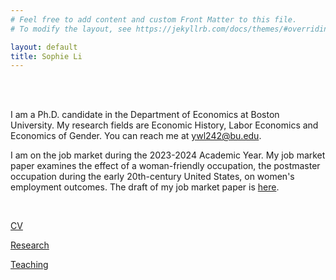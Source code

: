 ```yaml
---
# Feel free to add content and custom Front Matter to this file.
# To modify the layout, see https://jekyllrb.com/docs/themes/#overriding-theme-defaults

layout: default
title: Sophie Li
---
```


<br/><br/>

I am a Ph.D. candidate in the Department of Economics at Boston University. My research fields are Economic History, Labor Economics and Economics of Gender. You can reach me at <ywl242@bu.edu>.

I am on the job market during the 2023-2024 Academic Year. My job market paper examines the effect of a woman-friendly occupation, the postmaster occupation during the early 20th-century United States, on women's employment outcomes. The draft of my job market paper is [here](pdfs/SophieLi_JMP.pdf).

<br/>

[CV](pdfs/SophieLi_CV.pdf)

[Research](./research)

[Teaching](./teaching)
